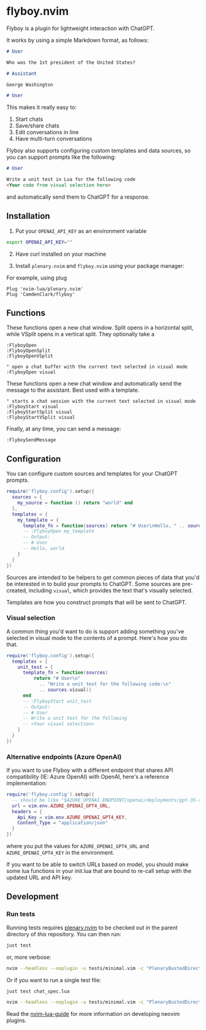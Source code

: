 # flyboy.nvim

Flyboy is a plugin for lightweight interaction with ChatGPT.

It works by using a simple Markdown format, as follows:

```markdown
# User

Who was the 1st president of the United States?

# Assistant

George Washington

# User
```

This makes it really easy to:

1. Start chats
1. Save/share chats
1. Edit conversations in line
1. Have multi-turn conversations

Flyboy also supports configuring custom templates and data sources, so you can support prompts like the following:

```markdown
# User

Write a unit test in Lua for the following code
<Your code from visual selection here>
```

and automatically send them to ChatGPT for a response.

## Installation

1. Put your `OPENAI_API_KEY` as an environment variable

```bash
export OPENAI_API_KEY=""
```

2. Have curl installed on your machine

3. Install `plenary.nvim` and `flyboy.nvim` using your package manager:

For example, using plug

```vim
Plug 'nvim-lua/plenary.nvim'
Plug 'CamdenClark/flyboy'
```

## Functions

These functions open a new chat window. Split opens in a horizontal split,
while VSplit opens in a vertical split. They optionally take a

```vim
:FlyboyOpen
:FlyboyOpenSplit
:FlyboyOpenVSplit

" open a chat buffer with the current text selected in visual mode
:FlyboyOpen visual
```

These functions open a new chat window and automatically send the message to the
assistant. Best used with a template.

```vim
" starts a chat session with the current text selected in visual mode
:FlyboyStart visual
:FlyboyStartSplit visual
:FlyboyStartVSplit visual
```

Finally, at any time, you can send a message:

```vim
:FlyboySendMessage
```

## Configuration

You can configure custom sources and templates for your ChatGPT prompts.

```lua
require('flyboy.config').setup({
  sources = {
    my_source = function () return "world" end
  },
  templates = {
    my_template = {
      template_fn = function(sources) return "# User\nHello, " .. sources.my_source() end
      -- :FlyboyOpen my_template
      -- Output:
      -- # User
      -- Hello, world
    }
  }
})
```

Sources are intended to be helpers to get common pieces of data that you'd be
interested in to build your prompts to ChatGPT. Some sources are pre-created,
including `visual`, which provides the text that's visually selected.

Templates are how you construct prompts that will be sent to ChatGPT.

### Visual selection

A common thing you'd want to do is support adding something you've selected
in visual mode to the contents of a prompt. Here's how you do that.

```lua
require('flyboy.config').setup({
  templates = {
    unit_test = {
      template_fn = function(sources)
          return "# User\n"
            .. "Write a unit test for the following code:\n"
            .. sources.visual()
      end
      -- :FlyboyStart unit_test
      -- Output:
      -- # User
      -- Write a unit test for the following
      -- <Your visual selection>
    }
  }
})
```

### Alternative endpoints (Azure OpenAI)

If you want to use Flyboy with a different endpoint that shares API compatibility (IE: Azure OpenAI)
with OpenAI, here's a reference implementation:

```lua
require('flyboy.config').setup({
  -- should be like "$AZURE_OPENAI_ENDPOINT/openai/deployments/gpt-35-turbo/chat/completions?api-version=2023-07-01-preview"
  url = vim.env.AZURE_OPENAI_GPT4_URL,
  headers = { 
    Api_Key = vim.env.AZURE_OPENAI_GPT4_KEY,
    Content_Type = "application/json"
  }
})
```

where you put the values for `AZURE_OPENAI_GPT4_URL` and `AZURE_OPENAI_GPT4_KEY` in the environment.

If you want to be able to switch URLs based on model, you should make some lua functions in your
init.lua that are bound to re-call setup with the updated URL and API key.


## Development

### Run tests

Running tests requires [plenary.nvim][plenary] to be checked out in the parent directory of _this_ repository.
You can then run:

```bash
just test
```

or, more verbose:

```bash
nvim --headless --noplugin -u tests/minimal.vim -c "PlenaryBustedDirectory tests/ {minimal_init = 'tests/minimal.vim'}"
```

Or if you want to run a single test file:

```bash
just test chat_spec.lua
```

```bash
nvim --headless --noplugin -u tests/minimal.vim -c "PlenaryBustedDirectory tests/path_to_file.lua {minimal_init = 'tests/minimal.vim'}"
```

Read the [nvim-lua-guide][nvim-lua-guide] for more information on developing neovim plugins.

[nvim-lua-guide]: https://github.com/nanotee/nvim-lua-guide
[plenary]: https://github.com/nvim-lua/plenary.nvim
